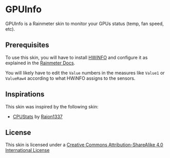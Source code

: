 # GPUInfo #
GPUInfo is a Rainmeter skin to monitor your GPUs status (temp, fan speed, etc).

## Prerequisites ##
To use this skin, you will have to install [HWiNFO](https://www.hwinfo.com/) and configure it as explained in the [Rainmeter Docs](https://docs.rainmeter.net/tips/hwinfo/).

You will likely have to edit the `Value` numbers in the measures like `Value1` or `ValueRaw4` according to what HWiNFO assigns to the sensors.

## Inspirations ##
This skin was inspired by the following skin:
- [CPUStats](https://www.deviantart.com/raion1337/art/CPUStats-Temperature-and-Usage-568402322) by [Raion1337](https://www.deviantart.com/raion1337)

## License ##
This skin is licensed under a [Creative Commons Attribution-ShareAlike 4.0 International License](https://creativecommons.org/licenses/by-sa/4.0/)
